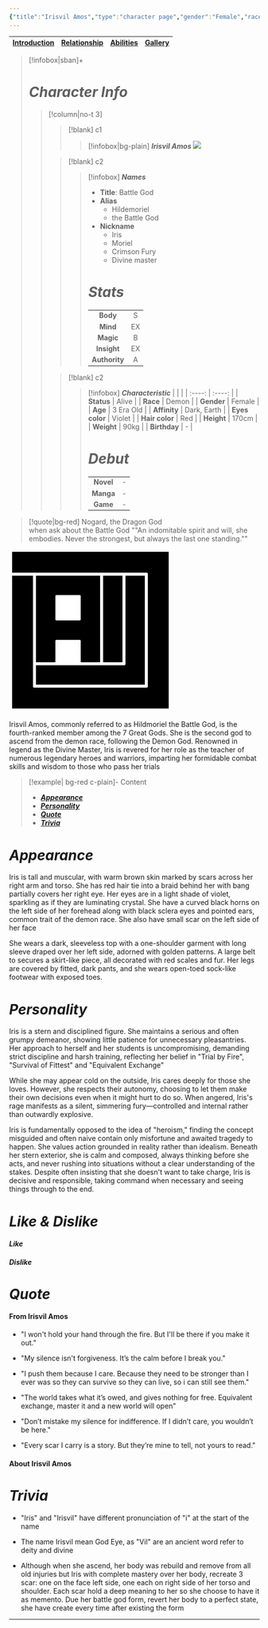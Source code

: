 ```yaml
---
{"title":"Irisvil Amos","type":"character page","gender":"Female","race":["Demon"],"status":"Alive","rank":"Great God","birthday":"21/03","aliases":["Irisvil Amos","Iris","Irisvil","Hildmoriel","Moriel","Battle God","Divine Master","Crimson Furry"],"tags":["series/SoH","character","page","page/intro","character/race/demon","character/race/mix-blooded","character/gender/female","character/class/warrior","character/rank/god","character/rank/great-god","character/family/Amos","character/status/alive"],"cssclasses":["paper","justified","hcl","publish"],"created":"20/10/2024 - 10:19 PM","updated":"21/10/2024 - 01:40 AM","encoded":"1.%20Irisvil%20Amos.md","cover":"z-attachment/iriscard.png","publish":true,"path":"content/Publish/Song of Hero/2.  Character/Irisvil Amos/1. Irisvil Amos.md","permalink":"/publish/song-of-hero/2-character/irisvil-amos/1-irisvil-amos/","PassFrontmatter":true}
---
```




| [Introduction](Publish/Song%20of%20Hero/2.%20%20Character/Irisvil%20Amos/1.%20Irisvil%20Amos.md) | [Relationship](Publish/Song%20of%20Hero/2.%20%20Character/Irisvil%20Amos/2.%20Irisvil%20relationship.md) | [Abilities](Publish/Song%20of%20Hero/2.%20%20Character/Irisvil%20Amos/3.%20irisvil%20abilities.md) | [Gallery](Publish/Song%20of%20Hero/2.%20%20Character/Irisvil%20Amos/4.%20irisvil%20gallery.md)|
| --- | --- |---|---|

>[!infobox|sban]+
> # ***Character Info*** 
>> [!column|no-t 3]
>>> [!blank] c1
>>>> [!infobox|bg-plain]  ***Irisvil Amos***
>>>> ![](iriscard.png)
>>
>>> [!blank] c2
>>>> [!infobox] ***Names***
>>>> - **Title**: Battle God
>>>> - **Alias** 
>>>> 	- Hildemoriel
>>>> 	- the Battle God
>>>> - **Nickname**
>>>> 	- Iris 
>>>> 	- Moriel 
>>>> 	- Crimson Fury
>>>> 	- Divine master
>>>> 
>>>> # ***Stats***
>>>> |  |  | 
>>>> | :----: | :----: | 
>>>> | **Body** | S |
>>>> | **Mind** | EX |
>>>> | **Magic** | B |
>>>> | **Insight** | EX |
>>>> | **Authority** | A |
>> 
>>> [!blank] c2
>>>> [!infobox] ***Characteristic***
>>>> |  |  | 
>>>> | :----: | :----: |
>>>> | **Status** | Alive | 
>>>> | **Race** | Demon | 
>>>> | **Gender** | Female |
>>>> | **Age** | 3 Era Old |
>>>> | **Affinity** | Dark, Earth |
>>>> | **Eyes color** | Violet |
>>>> | **Hair color** | Red |
>>>> | **Height** | 170cm |
>>>> | **Weight** | 90kg |
>>>> | **Birthday** | - |
>>>> 
>>>> # ***Debut***
>>>> |  |     |
>>>> | :---: | :---: |
>>>> | **Novel** | - |
>>>> | **Manga** | - |
>>>> | **Game** | - |


> [!quote|bg-red] Nogard, the Dragon God <br> when ask about the Battle God
> ""An indomitable spirit and will, she embodies. Never the strongest, but always the last one standing.""


![crest.png|left invertb](../../../../../content/z-attachment/logo.png)

Irisvil Amos, commonly referred to as Hildmoriel the Battle God, is the fourth-ranked member among the 7 Great Gods. She is the second god to ascend from the demon race, following the Demon God. Renowned in legend as the Divine Master, Iris is revered for her role as the teacher of numerous legendary heroes and warriors, imparting her formidable combat skills and wisdom to those who pass her trials

> [!example| bg-red c-plain]- Content
> + **[*Appearance*](#*Appearance*)**
> + **[*Personality*](#*Personality*)**
> + **[*Quote*](#*Quote*)**
> + **[*Trivia*](#*Trivia*)**

# *Appearance*

Iris is tall and muscular, with warm brown skin marked by scars across her right arm and torso. She has red hair tie into a braid behind her with bang partially covers her right eye. Her eyes are in a light shade of violet, sparkling as if they are luminating crystal. She have a curved black horns on the left side of her forehead along with black sclera eyes and pointed ears, common trait of the demon race. She also have small scar on the left side of her face

She wears a dark, sleeveless top with a one-shoulder garment with long sleeve draped over her left side, adorned with golden patterns. A large belt to secures a skirt-like piece, all decorated with red scales and fur. Her legs are covered by fitted, dark pants, and she wears open-toed sock-like footwear with exposed toes.

# *Personality*

Iris is a stern and disciplined figure. She maintains a serious and often grumpy demeanor, showing little patience for unnecessary pleasantries. Her approach to herself and her students is uncompromising, demanding strict discipline and harsh training, reflecting her belief in "Trial by Fire", "Survival of Fittest" and "Equivalent Exchange"

While she may appear cold on the outside, Iris cares deeply for those she loves. However, she respects their autonomy, choosing to let them make their own decisions even when it might hurt to do so. When angered, Iris's rage manifests as a silent, simmering fury—controlled and internal rather than outwardly explosive.

Iris is fundamentally opposed to the idea of "heroism," finding the concept misguided and often naive contain only misfortune and awaited tragedy to happen. She values action grounded in reality rather than idealism. Beneath her stern exterior, she is calm and composed, always thinking before she acts, and never rushing into situations without a clear understanding of the stakes. Despite often insisting that she doesn't want to take charge, Iris is decisive and responsible, taking command when necessary and seeing things through to the end.

# *Like & Dislike*

####  *Like*



####  *Dislike*



# *Quote*

#### From Irisvil Amos  

- "I won't hold your hand through the fire. But I'll be there if you make it out."

- "My silence isn't forgiveness. It’s the calm before I break you."

- "I push them because I care. Because they need to be stronger than I ever was so they can survive so they can live, so i can still see them."

- "The world takes what it’s owed, and gives nothing for free. Equivalent exchange, master it and a new world will open"

- "Don’t mistake my silence for indifference. If I didn’t care, you wouldn’t be here."

- "Every scar I carry is a story. But they’re mine to tell, not yours to read."

#### About Irisvil Amos



# *Trivia* 
- "Iris" and "Irisvil" have different pronunciation of "i" at the start of the name

- The name Irisvil mean God Eye, as "Vil" are an ancient word refer to deity and divine

- Although when she ascend, her body was rebuild and remove from all old injuries but Iris with complete mastery over her body, recreate 3 scar: one on the face left side, one each on right side of her torso and shoulder. Each scar hold a deep meaning to her so she choose to have it as memento. Due her battle god form, revert her body to a perfect state, she have create every time after existing the form

---